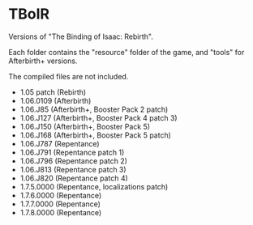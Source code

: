 # TBoIR
Versions of "The Binding of Isaac: Rebirth".

Each folder contains the "resource" folder of the game, and "tools" for Afterbirth+ versions.

The compiled files are not included.

* 1.05 patch (Rebirth)
* 1.06.0109 (Afterbirth)
* 1.06.J85 (Afterbirth+, Booster Pack 2 patch)
* 1.06.J127 (Afterbirth+, Booster Pack 4 patch 3)
* 1.06.J150 (Afterbirth+, Booster Pack 5)
* 1.06.J168 (Afterbirth+, Booster Pack 5 patch)
* 1.06.J787 (Repentance)
* 1.06.J791 (Repentance patch 1)
* 1.06.J796 (Repentance patch 2)
* 1.06.J813 (Repentance patch 3)
* 1.06.J820 (Repentance patch 4)
* 1.7.5.0000 (Repentance, localizations patch)
* 1.7.6.0000 (Repentance)
* 1.7.7.0000 (Repentance)
* 1.7.8.0000 (Repentance)
